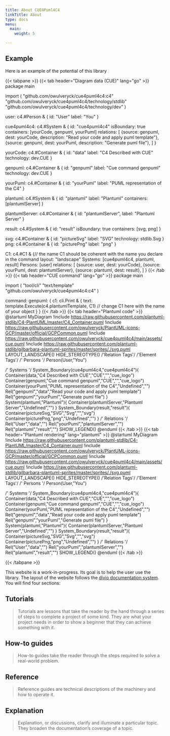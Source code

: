 ```yaml
---
title: About CUE4Puml4C4
linkTitle: About
type: docs
menu:
  main:
    weight: 5

---
```


## Example

Here is an example of the potential of this library

{{< tabpane >}}
{{< tab header="Diagram data (CUE)" lang="go" >}}
package main

import (
	"github.com/owulveryck/cue4puml4c4:c4"
	"github.com/owulveryck/cue4puml4c4/technology/stdlib"
	"github.com/owulveryck/cue4puml4c4/technology/dev"
)

user: c4.#Person & {
	id:    "User"
	label: "You"
}

cue4puml4c4: c4.#System & {
	id:         "cue4puml4c4"
	isBoundary: true
	containers: [yourCode, genpuml, yourPuml]
	relations: [
		{source: genpuml, dest: yourCode, description: "Read your code and apply puml template"},
		{source: genpuml, dest: yourPuml, description: "Generate puml file"},
	]
}

yourCode: c4.#Container & {
	id:         "data"
	label:      "C4 Described with CUE"
	technology: dev.CUE
}

genpuml: c4.#Container & {
	id:         "genpuml"
	label:      "Cue command genpuml"
	technology: dev.CUE
}

yourPuml: c4.#Container & {
	id:    "yourPuml"
	label: "PUML representation of the C4"
}

plantuml: c4.#System & {
	id:    "plantuml"
	label: "Plantuml"
	containers: [plantumlServer]
}

plantumlServer: c4.#Container & {
	id: "plantumlServer", label: "Plantuml Server"
}

result: c4.#System & {
	id:         "result"
	isBoundary: true
	containers: [svg, png]
}

svg: c4.#Container & {
	id:         "pictureSvg"
	label:      "SVG"
	technology: stdlib.Svg
}
png: c4.#Container & {
	id:    "picturePng"
	label: "png"
}

C1: c4.#C1 & {// the name C1 should be coherent with the name you declare in the command
	layout: "landscape"
	Systems: [cue4puml4c4, plantuml, result]
	Persons: [user]
	relations: [
		{source: user, dest:     yourCode},
		{source: yourPuml, dest: plantumlServer},
		{source: plantuml, dest: result},
	]
}
{{< /tab >}}
{{< tab header="CUE command" lang="go" >}}
package main

import (
        "tool/cli"
        "text/template"
        "github.com/owulveryck/cue4puml4c4:c4"
)

command: genpuml: {
        c1: cli.Print & {
                text: template.Execute(c4.plantumlTemplate, C1) // change C1 here with the name of your object
        }
}
{{< /tab >}}
{{< tab header="Plantuml code" >}}
@startuml MyDiagram
!include https://raw.githubusercontent.com/plantuml-stdlib/C4-PlantUML/master/C4_Container.puml
!include https://raw.githubusercontent.com/owulveryck/PlantUML-icons-GCP/master/official/GCPCommon.puml
!include https://raw.githubusercontent.com/owulveryck/cue4puml4c4/main/assets/cue.puml 
!include https://raw.githubusercontent.com/plantuml-stdlib/gilbarbara-plantuml-sprites/master/sprites/./svg.puml 
LAYOUT_LANDSCAPE()
HIDE_STEREOTYPE()
/'Relation Tags'/ 
/'Element Tags'/ 
/' Persons '/
Person(User,"You")
	
/' Systems '/
System_Boundary(cue4puml4c4,"cue4puml4c4"){
	Container(data,"C4 Described with CUE","CUE","","cue_logo")
	Container(genpuml,"Cue command genpuml","CUE","","cue_logo")
	Container(yourPuml,"PUML representation of the C4","Undefined","")
	Rel("genpuml","data","Read your code and apply puml template")
	Rel("genpuml","yourPuml","Generate puml file")
}
System(plantuml,"Plantuml"){
	Container(plantumlServer,"Plantuml Server","Undefined","")
}
System_Boundary(result,"result"){
	Container(pictureSvg,"SVG","Svg","","svg")
	Container(picturePng,"png","Undefined","")
}
/' Relations '/
	Rel("User","data","")
	Rel("yourPuml","plantumlServer","")
	Rel("plantuml","result","")
SHOW_LEGEND()
@enduml
{{< /tab >}}
{{< tab header="Plantuml rendering" lang="plantuml" >}}
@startuml MyDiagram
!include https://raw.githubusercontent.com/plantuml-stdlib/C4-PlantUML/master/C4_Container.puml
!include https://raw.githubusercontent.com/owulveryck/PlantUML-icons-GCP/master/official/GCPCommon.puml
!include https://raw.githubusercontent.com/owulveryck/cue4puml4c4/main/assets/cue.puml 
!include https://raw.githubusercontent.com/plantuml-stdlib/gilbarbara-plantuml-sprites/master/sprites/./svg.puml 
LAYOUT_LANDSCAPE()
HIDE_STEREOTYPE()
/'Relation Tags'/ 
/'Element Tags'/ 
/' Persons '/
Person(User,"You")
	
/' Systems '/
System_Boundary(cue4puml4c4,"cue4puml4c4"){
	Container(data,"C4 Described with CUE","CUE","","cue_logo")
	Container(genpuml,"Cue command genpuml","CUE","","cue_logo")
	Container(yourPuml,"PUML representation of the C4","Undefined","")
	Rel("genpuml","data","Read your code and apply puml template")
	Rel("genpuml","yourPuml","Generate puml file")
}
System(plantuml,"Plantuml"){
	Container(plantumlServer,"Plantuml Server","Undefined","")
}
System_Boundary(result,"result"){
	Container(pictureSvg,"SVG","Svg","","svg")
	Container(picturePng,"png","Undefined","")
}
/' Relations '/
	Rel("User","data","")
	Rel("yourPuml","plantumlServer","")
	Rel("plantuml","result","")
SHOW_LEGEND()
@enduml
{{< /tab >}}

{{< /tabpane >}}

This website is a work-in-progress. Its goal is to help the user use the library.
The layout of the website follows the [divio documentation system](https://documentation.divio.com/). You will find four sections:

## Tutorials

> Tutorials are lessons that take the reader by the hand through a series of steps to complete a project of some kind. They are what your project needs in order to show a beginner that they can achieve something with it.

## How-to guides

> How-to guides take the reader through the steps required to solve a real-world problem.

## Reference

> Reference guides are technical descriptions of the machinery and how to operate it.

## Explanation

> Explanation, or discussions, clarify and illuminate a particular topic. They broaden the documentation’s coverage of a topic.


